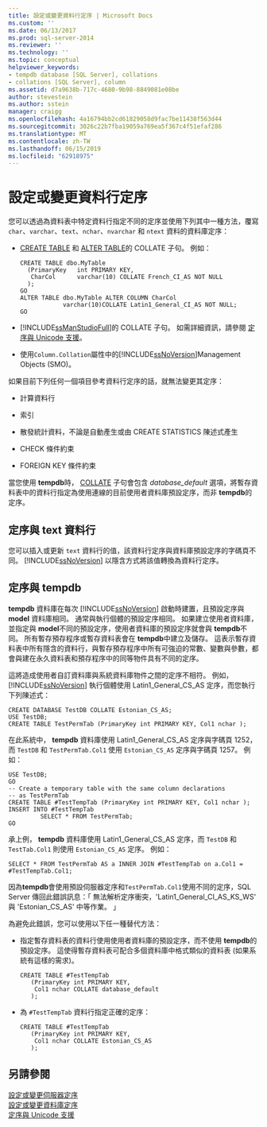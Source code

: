 ```yaml
---
title: 設定或變更資料行定序 | Microsoft Docs
ms.custom: ''
ms.date: 06/13/2017
ms.prod: sql-server-2014
ms.reviewer: ''
ms.technology: ''
ms.topic: conceptual
helpviewer_keywords:
- tempdb database [SQL Server], collations
- collations [SQL Server], column
ms.assetid: d7a9638b-717c-4680-9b98-8849081e08be
author: stevestein
ms.author: sstein
manager: craigg
ms.openlocfilehash: 4a16794bb2cd61829058d9fac7be11438f563d44
ms.sourcegitcommit: 3026c22b7fba19059a769ea5f367c4f51efaf286
ms.translationtype: MT
ms.contentlocale: zh-TW
ms.lasthandoff: 06/15/2019
ms.locfileid: "62918975"
---
```

# <a name="set-or-change-the-column-collation"></a>設定或變更資料行定序
  您可以透過為資料表中特定資料行指定不同的定序並使用下列其中一種方法，覆寫 `char`、`varchar`、`text`、`nchar`、`nvarchar` 和 `ntext` 資料的資料庫定序：  
  
-   [CREATE TABLE](/sql/t-sql/statements/create-table-transact-sql) 和 [ALTER TABLE](/sql/t-sql/statements/alter-table-transact-sql)的 COLLATE 子句。 例如：  
  
    ```  
    CREATE TABLE dbo.MyTable  
      (PrimaryKey   int PRIMARY KEY,  
       CharCol      varchar(10) COLLATE French_CI_AS NOT NULL  
      );  
    GO  
    ALTER TABLE dbo.MyTable ALTER COLUMN CharCol  
                varchar(10)COLLATE Latin1_General_CI_AS NOT NULL;  
    GO  
    ```  
  
-   [!INCLUDE[ssManStudioFull](../../includes/ssmanstudiofull-md.md)]的 COLLATE 子句。 如需詳細資訊，請參閱 [定序與 Unicode 支援](collation-and-unicode-support.md)。  
  
-   使用`Column.Collation`屬性中的[!INCLUDE[ssNoVersion](../../includes/ssnoversion-md.md)]Management Objects (SMO)。  
  
 如果目前下列任何一個項目參考資料行定序的話，就無法變更其定序：  
  
-   計算資料行  
  
-   索引  
  
-   散發統計資料，不論是自動產生或由 CREATE STATISTICS 陳述式產生  
  
-   CHECK 條件約束  
  
-   FOREIGN KEY 條件約束  
  
 當您使用 **tempdb**時， [COLLATE](/sql/t-sql/statements/collations) 子句會包含 *database_default* 選項，將暫存資料表中的資料行指定為使用連線的目前使用者資料庫預設定序，而非 **tempdb**的定序。  
  
## <a name="collations-and-text-columns"></a>定序與 text 資料行  
 您可以插入或更新 `text` 資料行的值，該資料行定序與資料庫預設定序的字碼頁不同。 [!INCLUDE[ssNoVersion](../../includes/ssnoversion-md.md)] 以隱含方式將該值轉換為資料行定序。  
  
## <a name="collations-and-tempdb"></a>定序與 tempdb  
 **tempdb** 資料庫在每次 [!INCLUDE[ssNoVersion](../../includes/ssnoversion-md.md)] 啟動時建置，且預設定序與 **model** 資料庫相同。 通常與執行個體的預設定序相同。 如果建立使用者資料庫，並指定與 **model**不同的預設定序，使用者資料庫的預設定序就會與 **tempdb**不同。 所有暫存預存程序或暫存資料表會在 **tempdb**中建立及儲存。 這表示暫存資料表中所有隱含的資料行，與暫存預存程序中所有可強迫的常數、變數與參數，都會與建在永久資料表和預存程序中的同等物件具有不同的定序。  
  
 這將造成使用者自訂資料庫與系統資料庫物件之間的定序不相符。 例如， [!INCLUDE[ssNoVersion](../../includes/ssnoversion-md.md)] 執行個體使用 Latin1_General_CS_AS 定序，而您執行下列陳述式：  
  
```  
CREATE DATABASE TestDB COLLATE Estonian_CS_AS;  
USE TestDB;  
CREATE TABLE TestPermTab (PrimaryKey int PRIMARY KEY, Col1 nchar );  
```  
  
 在此系統中， **tempdb** 資料庫使用 Latin1_General_CS_AS 定序與字碼頁 1252，而 `TestDB` 和 `TestPermTab.Col1` 使用 `Estonian_CS_AS` 定序與字碼頁 1257。 例如：  
  
```  
USE TestDB;  
GO  
-- Create a temporary table with the same column declarations  
-- as TestPermTab  
CREATE TABLE #TestTempTab (PrimaryKey int PRIMARY KEY, Col1 nchar );  
INSERT INTO #TestTempTab  
         SELECT * FROM TestPermTab;  
GO  
```  
  
 承上例， **tempdb** 資料庫使用 Latin1_General_CS_AS 定序，而 `TestDB` 和 `TestTab.Col1` 則使用 `Estonian_CS_AS` 定序。 例如：  
  
```  
SELECT * FROM TestPermTab AS a INNER JOIN #TestTempTab on a.Col1 = #TestTempTab.Col1;  
```  
  
 因為**tempdb**會使用預設伺服器定序和`TestPermTab.Col1`使用不同的定序，SQL Server 傳回此錯誤訊息：「 無法解析定序衝突，'Latin1_General_CI_AS_KS_WS' 與 'Estonian_CS_AS' 中等作業。 」  
  
 為避免此錯誤，您可以使用以下任一種替代方法：  
  
-   指定暫存資料表的資料行使用使用者資料庫的預設定序，而不使用 **tempdb**的預設定序。 這使得暫存資料表可配合多個資料庫中格式類似的資料表 (如果系統有這樣的需求)。  
  
    ```  
    CREATE TABLE #TestTempTab  
       (PrimaryKey int PRIMARY KEY,  
        Col1 nchar COLLATE database_default  
       );  
    ```  
  
-   為 `#TestTempTab` 資料行指定正確的定序：  
  
    ```  
    CREATE TABLE #TestTempTab  
       (PrimaryKey int PRIMARY KEY,  
        Col1 nchar COLLATE Estonian_CS_AS  
       );  
    ```  
  
## <a name="see-also"></a>另請參閱  
 [設定或變更伺服器定序](set-or-change-the-server-collation.md)   
 [設定或變更資料庫定序](set-or-change-the-database-collation.md)   
 [定序與 Unicode 支援](collation-and-unicode-support.md)  
  
  
